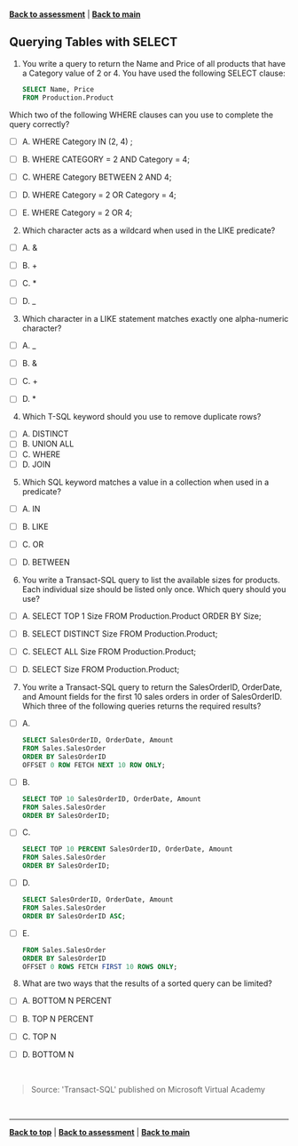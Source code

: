 <a id="top" />

<br/>


[**Back to assessment**](./assessment.md) |   [**Back to main**](../README.md) 

## Querying Tables with SELECT

1. 	You write a query to return the Name and Price of all products that have a Category value of 2 or 4. You have used the following SELECT clause:

    ```sql
    SELECT Name, Price
    FROM Production.Product
    ```
Which two of the following WHERE clauses can you use to complete the query correctly?
- [ ] A. 	WHERE Category IN (2, 4) ;
- [ ] B. 	WHERE CATEGORY = 2 AND Category = 4;
- [ ] C. 	WHERE Category BETWEEN 2 AND 4;
- [ ] D. 	WHERE Category = 2 OR Category = 4;
- [ ] E. 	WHERE Category = 2 OR 4;


2.  Which character acts as a wildcard when used in the LIKE predicate?
- [ ] A. 	&
- [ ] B. 	+
- [ ] C. 	*
- [ ] D. 	_

	
3. 	Which character in a LIKE statement matches exactly one alpha-numeric character?
- [ ] A. 	_
- [ ] B. 	&
- [ ] C. 	+
- [ ] D. 	*


4. 	Which T-SQL keyword should you use to remove duplicate rows?
- [ ] A. 	DISTINCT
- [ ] B. 	UNION ALL
- [ ] C. 	WHERE
- [ ] D. 	JOIN

5. 	Which SQL keyword matches a value in a collection when used in a predicate?
- [ ] A. 	IN
- [ ] B. 	LIKE
- [ ] C. 	OR
- [ ] D. 	BETWEEN

	
6. 	You write a Transact-SQL query to list the available sizes for products. Each individual size should be listed only once.
Which query should you use?
- [ ] A. 	SELECT TOP 1 Size FROM Production.Product ORDER BY Size;
- [ ] B. 	SELECT DISTINCT Size FROM Production.Product;
- [ ] C. 	SELECT ALL Size FROM Production.Product;
- [ ] D. 	SELECT Size FROM Production.Product;



7. 	You write a Transact-SQL query to return the SalesOrderID, OrderDate, and Amount fields for the first 10 sales orders in order of SalesOrderID.  Which three of the following queries returns the required results?
- [ ] A.
    ```sql
 	SELECT SalesOrderID, OrderDate, Amount
	FROM Sales.SalesOrder
	ORDER BY SalesOrderID
	OFFSET 0 ROW FETCH NEXT 10 ROW ONLY;
    ```
- [ ] B.
    ```sql
    SELECT TOP 10 SalesOrderID, OrderDate, Amount
	FROM Sales.SalesOrder
	ORDER BY SalesOrderID;
     ```
- [ ] C.
    ```sql 	
    SELECT TOP 10 PERCENT SalesOrderID, OrderDate, Amount
	FROM Sales.SalesOrder
	ORDER BY SalesOrderID;
     ```
- [ ] D.
    ```sql
    SELECT SalesOrderID, OrderDate, Amount
	FROM Sales.SalesOrder
	ORDER BY SalesOrderID ASC;
    ```
- [ ] E. 
    ```sql SELECT SalesOrderID, OrderDate, Amount
	FROM Sales.SalesOrder
	ORDER BY SalesOrderID
	OFFSET 0 ROWS FETCH FIRST 10 ROWS ONLY;
    ```

	
8. 	What are two ways that the results of a sorted query can be limited?
- [ ] A. 	BOTTOM N PERCENT
- [ ] B. 	TOP N PERCENT
- [ ] C. 	TOP N
- [ ] D. 	BOTTOM N




<br/>

> Source: 'Transact-SQL' published on Microsoft Virtual Academy

<br/>

------

[**Back to top**](#top) | [**Back to assessment**](./assessment.md) | [**Back to main**](../README.md) 
